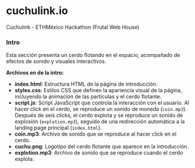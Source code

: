 # cuchulink.io
Cuchulink - ETHMéxico Hackathon (Frutal Web House)

### Intro

 Esta sección presenta un cerdo flotando en el espacio, acompañado de efectos de sonido y visuales interactivos.

**Archivos en de la intro:**
- **index.html**: Estructura HTML de la página de introducción.
- **styles.css**: Estilos CSS que definen la apariencia visual de la página, incluyendo la animación de las partículas y el cerdo flotante.
- **script.js**: Script JavaScript que controla la interacción con el usuario. Al hacer click en el cerdo, se reproduce un sonido de moneda (`coin.mp3`). Después de seis clicks, el cerdo explota y se reproduce un sonido de explosión (`explotion.mp3`), seguido de una redirección automática a la landing page principal (`index.html`).
- **coin.mp3**: Archivo de sonido que se reproduce al hacer click en el cerdo.
- **cuchu.png**: Logotipo del cerdo flotante que aparece en la introducción.
- **explotion.mp3**: Archivo de sonido que se reproduce cuando el cerdo explota.

